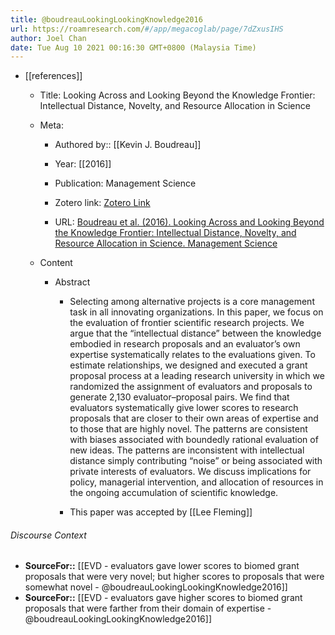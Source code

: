 ```yaml
---
title: @boudreauLookingLookingKnowledge2016
url: https://roamresearch.com/#/app/megacoglab/page/7dZxusIHS
author: Joel Chan
date: Tue Aug 10 2021 00:16:30 GMT+0800 (Malaysia Time)
---
```


- [[references]]

    - Title: Looking Across and Looking Beyond the Knowledge Frontier: Intellectual Distance, Novelty, and Resource Allocation in Science

    - Meta:

        - Authored by:: [[Kevin J. Boudreau]]

        - Year: [[2016]]

        - Publication: Management Science

        - Zotero link: [Zotero Link](zotero://select/items/7_ST37B777)

        - URL: [Boudreau et al. (2016). Looking Across and Looking Beyond the Knowledge Frontier: Intellectual Distance, Novelty, and Resource Allocation in Science. Management Science](https://pubsonline.informs.org/doi/abs/10.1287/mnsc.2015.2285)

    - Content

        - Abstract

            - Selecting among alternative projects is a core management task in all innovating organizations. In this paper, we focus on the evaluation of frontier scientific research projects. We argue that the “intellectual distance” between the knowledge embodied in research proposals and an evaluator’s own expertise systematically relates to the evaluations given. To estimate relationships, we designed and executed a grant proposal process at a leading research university in which we randomized the assignment of evaluators and proposals to generate 2,130 evaluator–proposal pairs. We find that evaluators systematically give lower scores to research proposals that are closer to their own areas of expertise and to those that are highly novel. The patterns are consistent with biases associated with boundedly rational evaluation of new ideas. The patterns are inconsistent with intellectual distance simply contributing “noise” or being associated with private interests of evaluators. We discuss implications for policy, managerial intervention, and allocation of resources in the ongoing accumulation of scientific knowledge.

            - This paper was accepted by [[Lee Fleming]]

###### Discourse Context

- **SourceFor::** [[EVD - evaluators gave lower scores to biomed grant proposals that were very novel; but higher scores to proposals that were somewhat novel - @boudreauLookingLookingKnowledge2016]]
- **SourceFor::** [[EVD - evaluators gave higher scores to biomed grant proposals that were farther from their domain of expertise - @boudreauLookingLookingKnowledge2016]]

